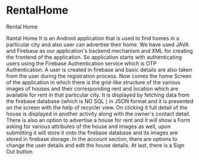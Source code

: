 # RentalHome
Rental Home

Rantal Home 
It is an Android application that is used to find homes in a particular city and also user can advertise their home. We have used JAVA and Firebase as our application's backend mechanism and XML for creating the frontend of the application. 
So application starts with authenticating users using the Firebase Authentication service which is OTP Authentication. A user is created in firebase and basic details are also taken from the user during the registration process. 
Now comes the home Screen of the application in which there is the grid-like structure of the various images of houses and their corresponding rent and location which are available for rent in that particular city. It is displayed by fetching data from the firebase database (which is NO SQL ) in JSON format and it is presented on the screen with the help of recycler view. On clicking it full detail of the house is displayed in another activity along with the owner's contact detail.
There is also an option to advertise a house for rent and it will show a Form asking for various attributes of the house and images as well, upon submitting it will store it onto the firebase database and its images are stored in firebase storage. 
In the account section, there are options to change the user details and edit the house details. At last, there is a Sign Out button.
